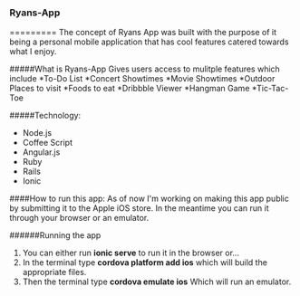 ### Ryans-App
=========
The concept of Ryans App was built with the purpose of it being a personal mobile application that has cool features catered towards what I enjoy.

#####What is Ryans-App
Gives users access to mulitple features which include
*To-Do List
*Concert Showtimes
*Movie Showtimes
*Outdoor Places to visit
*Foods to eat
*Dribbble Viewer
*Hangman Game
*Tic-Tac-Toe

#####Technology:
* Node.js
* Coffee Script
* Angular.js
* Ruby
* Rails
* Ionic

####How to run this app:
As of now I'm working on making this app public by submitting it to the Apple iOS store. In the meantime you can run it through your browser or an emulator.

######Running the app
1. You can either run **ionic serve** to run it in the browser or...
2. In the terminal type **cordova platform add ios** which will build the appropriate files.
3. Then the terminal type **cordova emulate ios** Which will run an emulator. 




